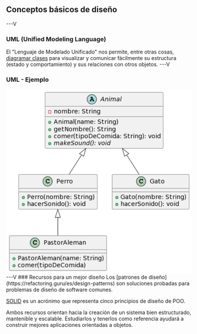 ## Conceptos básicos de diseño
---V
### UML (Unified Modeling Language)
El "Lenguaje de Modelado Unificado" nos permite, entre otras cosas, [diagramar clases](https://diagramasuml.com/diagrama-de-clases/) para visualizar y comunicar fácilmente su estructura (estado y comportamiento) y sus relaciones con otros objetos.
---V
### UML - Ejemplo
<img src=resources/uml.png height=500px/>
---V
### Recursos para un mejor diseño
Los [patrones de diseño](https://refactoring.guru/es/design-patterns) son soluciones probadas para problemas de diseño de software comunes.  

[SOLID](https://www.freecodecamp.org/espanol/news/los-principios-solid-explicados-en-espanol/) es un acrónimo que representa cinco principios de diseño de POO. 

Ambos recursos orientan hacia la creación de un sistema bien estructurado, mantenible y escalable. Estudiarlos y tenerlos como referencia ayudará a construir mejores aplicaciones orientadas a objetos.


